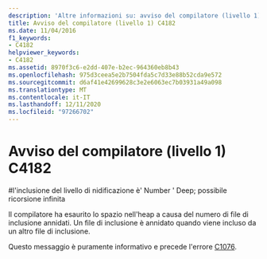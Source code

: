 ```yaml
---
description: 'Altre informazioni su: avviso del compilatore (livello 1) C4182'
title: Avviso del compilatore (livello 1) C4182
ms.date: 11/04/2016
f1_keywords:
- C4182
helpviewer_keywords:
- C4182
ms.assetid: 8970f3c6-e2dd-407e-b2ec-964360eb8b43
ms.openlocfilehash: 975d3ceea5e2b7504fda5c7d33e88b52cda9e572
ms.sourcegitcommit: d6af41e42699628c3e2e6063ec7b03931a49a098
ms.translationtype: MT
ms.contentlocale: it-IT
ms.lasthandoff: 12/11/2020
ms.locfileid: "97266702"
---
```

# <a name="compiler-warning-level-1-c4182"></a>Avviso del compilatore (livello 1) C4182

\#l'inclusione del livello di nidificazione è' Number ' Deep; possibile ricorsione infinita

Il compilatore ha esaurito lo spazio nell'heap a causa del numero di file di inclusione annidati. Un file di inclusione è annidato quando viene incluso da un altro file di inclusione.

Questo messaggio è puramente informativo e precede l'errore [C1076](../../error-messages/compiler-errors-1/fatal-error-c1076.md).
